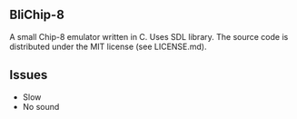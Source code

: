 ## BliChip-8

A small Chip-8 emulator written in C. Uses SDL library.
The source code is distributed under the MIT license (see LICENSE.md).

## Issues

- Slow
- No sound
